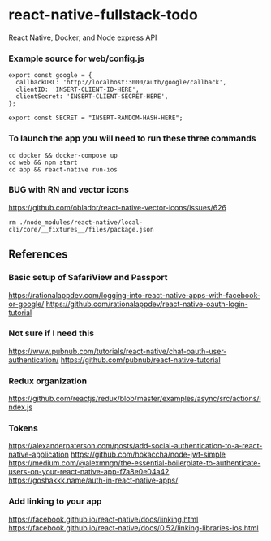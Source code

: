 # react-native-fullstack-todo
React Native, Docker, and Node express API

### Example source for web/config.js
```
export const google = {
  callbackURL: 'http://localhost:3000/auth/google/callback',
  clientID: 'INSERT-CLIENT-ID-HERE',
  clientSecret: 'INSERT-CLIENT-SECRET-HERE',
};

export const SECRET = "INSERT-RANDOM-HASH-HERE";
```

### To launch the app you will need to run these three commands

```
cd docker && docker-compose up
cd web && npm start
cd app && react-native run-ios
```

### BUG with RN and vector icons
https://github.com/oblador/react-native-vector-icons/issues/626

```
rm ./node_modules/react-native/local-cli/core/__fixtures__/files/package.json
```


## References
### Basic setup of SafariView and Passport
https://rationalappdev.com/logging-into-react-native-apps-with-facebook-or-google/
https://github.com/rationalappdev/react-native-oauth-login-tutorial

### Not sure if I need this
https://www.pubnub.com/tutorials/react-native/chat-oauth-user-authentication/
https://github.com/pubnub/react-native-tutorial

### Redux organization
https://github.com/reactjs/redux/blob/master/examples/async/src/actions/index.js

### Tokens
https://alexanderpaterson.com/posts/add-social-authentication-to-a-react-native-application
https://github.com/hokaccha/node-jwt-simple
https://medium.com/@alexmngn/the-essential-boilerplate-to-authenticate-users-on-your-react-native-app-f7a8e0e04a42
https://goshakkk.name/auth-in-react-native-apps/

### Add linking to your app
https://facebook.github.io/react-native/docs/linking.html
https://facebook.github.io/react-native/docs/0.52/linking-libraries-ios.html


